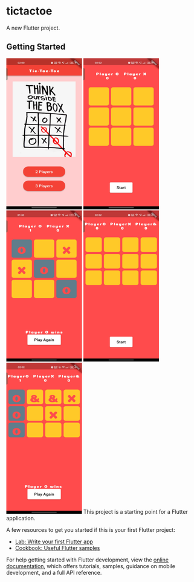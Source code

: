 # tictactoe

A new Flutter project.

## Getting Started
<img src="./assets/screenshots/tictac2.jpg" height="400" width="200">
<img src="./assets/screenshots/tictac5.jpg" height="400" width="200">
<img src="./assets/screenshots/tictac1.jpg" height="400" width="200">
<img src="./assets/screenshots/tictac4.jpg" height="400" width="200">
<img src="./assets/screenshots/tictac3.jpg" height="400" width="200">
This project is a starting point for a Flutter application.

A few resources to get you started if this is your first Flutter project:

- [Lab: Write your first Flutter app](https://docs.flutter.dev/get-started/codelab)
- [Cookbook: Useful Flutter samples](https://docs.flutter.dev/cookbook)

For help getting started with Flutter development, view the
[online documentation](https://docs.flutter.dev/), which offers tutorials,
samples, guidance on mobile development, and a full API reference.
